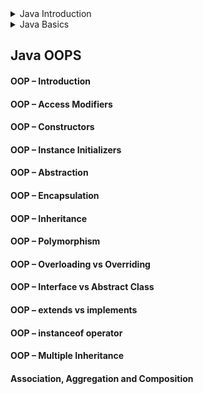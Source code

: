 
<details>
<summary> Java Introduction </summary>
  
  - What is Java Programming Language
  
  - History of Java
  
  - Features of Java
  
  - First Java Programm
</details> 

<details>
  <summary> Java Basics </summary>
  
    -Java Installation
  
    - Java JDK, JRE and JVM
  
    - Java Naming Conventions
  
    - Java Classes and Objects
  
    - Java main() Method
  
    - Java Keywords
  
    - Java Operators
  
    - Java Data Types
  
    - Java Variables
  
    - Java Comments
  
    - Java Command Line Args
  
    - Java Conditional Statements
  
    - Java Flow Control Statements
  
    - Java Block Statement
  
    - Java System Properties
    
 </details>
 
  ## Java OOPS
   #### OOP – Introduction
   #### OOP – Access Modifiers
   #### OOP – Constructors
   #### OOP – Instance Initializers
   #### OOP – Abstraction
   #### OOP – Encapsulation
   #### OOP – Inheritance
   #### OOP – Polymorphism
   #### OOP – Overloading vs Overriding
   #### OOP – Interface vs Abstract Class
   #### OOP – extends vs implements
   #### OOP – instanceof operator
   #### OOP – Multiple Inheritance
   #### Association, Aggregation and Composition
    
    
